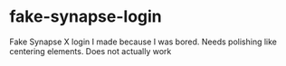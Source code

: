 # fake-synapse-login
Fake Synapse X login I made because I was bored. Needs polishing like centering elements. Does not actually work
